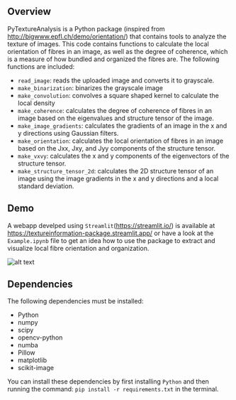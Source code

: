 ## Overview

PyTextureAnalysis is a Python package (inspired from http://bigwww.epfl.ch/demo/orientation/) that contains tools to analyze the texture of images. This code contains functions to calculate the local orientation of fibres in an image, as well as the degree of coherence, which is a measure of how bundled and organized the fibres are. The following functions are included:

- `read_image`: reads the uploaded image and converts it to grayscale.
- `make_binarization`: binarizes the grayscale image
- `make_convolution`: convolves a square shaped kernel to calculate the local density
- `make_coherence`: calculates the degree of coherence of fibres in an image based on the eigenvalues and structure tensor of the image.
- `make_image_gradients`: calculates the gradients of an image in the x and y directions using Gaussian filters.
- `make_orientation`: calculates the local orientation of fibres in an image based on the Jxx, Jxy, and Jyy components of the structure tensor.
- `make_vxvy`: calculates the x and y components of the eigenvectors of the structure tensor.
- `make_structure_tensor_2d`: calculates the 2D structure tensor of an image using the image gradients in the x and y directions and a local standard deviation.

## Demo

A webapp develped using `Streamlit`(https://streamlit.io/) is available at https://textureinformation-package.streamlit.app/ or have a look at the `Example.ipynb` file to get an idea how to use the package to extract and visualize local fibre orientation and organization.

![alt text](https://github.com/ajinkya-kulkarni/PyTextureAnalysis/blob/main/StreamlitApp.png)

## Dependencies

The following dependencies must be installed:

- Python
- numpy
- scipy
- opencv-python
- numba
- Pillow
- matplotlib
- scikit-image

You can install these dependencies by first installing `Python` and then running the command: `pip install -r requirements.txt` in the terminal.
